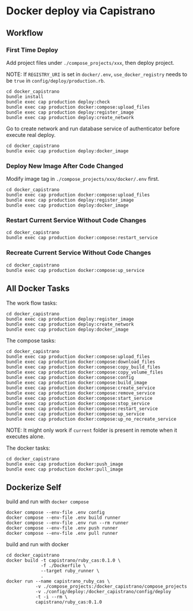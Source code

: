# Docker deploy via Capistrano

## Workflow

### First Time Deploy

Add project files under `./compose_projects/xxx`, then deploy project.

NOTE: If `REGISTRY_URI` is set in `docker/.env`, `use_docker_registry` needs to be `true` in `config/deploy/production.rb`.

``` shell
cd docker_capistrano
bundle install
bundle exec cap production deploy:check
bundle exec cap production docker:compose:upload_files
bundle exec cap production deploy:register_image
bundle exec cap production deploy:create_network
```

Go to create network and run database service of authenticator before execute real deploy.

``` shell
cd docker_capistrano
bundle exec cap production deploy:docker_image
```

### Deploy New Image After Code Changed

Modify image tag in `./compose_projects/xxx/docker/.env` first.

``` shell
cd docker_capistrano
bundle exec cap production docker:compose:upload_files
bundle exec cap production deploy:register_image
bundle exec cap production deploy:docker_image
```

### Restart Current Service Without Code Changes

``` shell
cd docker_capistrano
bundle exec cap production docker:compose:restart_service
```

### Recreate Current Service Without Code Changes

``` shell
cd docker_capistrano
bundle exec cap production docker:compose:up_service
```

## All Docker Tasks

The work flow tasks:

``` shell
cd docker_capistrano
bundle exec cap production deploy:register_image
bundle exec cap production deploy:create_network
bundle exec cap production deploy:docker_image
```

The compose tasks:

``` shell
cd docker_capistrano
bundle exec cap production docker:compose:upload_files
bundle exec cap production docker:compose:download_files
bundle exec cap production docker:compose:copy_build_files
bundle exec cap production docker:compose:copy_volume_files
bundle exec cap production docker:compose:config
bundle exec cap production docker:compose:build_image
bundle exec cap production docker:compose:create_service
bundle exec cap production docker:compose:remove_service
bundle exec cap production docker:compose:start_service
bundle exec cap production docker:compose:stop_service
bundle exec cap production docker:compose:restart_service
bundle exec cap production docker:compose:up_service
bundle exec cap production docker:compose:up_no_recreate_service
```

NOTE: It might only work if `current` folder is present in remote when it executes alone.

The docker tasks:

``` shell
cd docker_capistrano
bundle exec cap production docker:push_image
bundle exec cap production docker:pull_image
```

## Dockerize Self

build and run with `docker compose`

``` shell
docker compose --env-file .env config
docker compose --env-file .env build runner
docker compose --env-file .env run --rm runner
docker compose --env-file .env push runner
docker compose --env-file .env pull runner
```

build and run with docker

``` shell
cd docker_capistrano
docker build -t capistrano/ruby_cas:0.1.0 \
             -f ./Dockerfile \
             --target ruby_runner \
             .
docker run --name capistrano_ruby_cas \
           -v ./compose_projects:/docker_capistrano/compose_projects
           -v ./config/deploy:/docker_capistrano/config/deploy
           -t -i --rm \
           capistrano/ruby_cas:0.1.0
```

